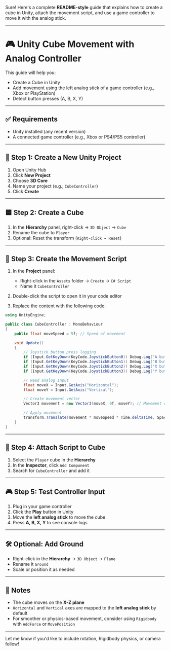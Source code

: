 Sure! Here's a complete **README-style** guide that explains how to create a cube in Unity, attach the movement script, and use a game controller to move it with the analog stick.

---

# 🎮 Unity Cube Movement with Analog Controller

This guide will help you:

* Create a Cube in Unity
* Add movement using the left analog stick of a game controller (e.g., Xbox or PlayStation)
* Detect button presses (A, B, X, Y)

---

## ✅ Requirements

* Unity installed (any recent version)
* A connected game controller (e.g., Xbox or PS4/PS5 controller)

---

## 🧱 Step 1: Create a New Unity Project

1. Open Unity Hub
2. Click **New Project**
3. Choose **3D Core**
4. Name your project (e.g., `CubeController`)
5. Click **Create**

---

## 🟦 Step 2: Create a Cube

1. In the **Hierarchy** panel, right-click → `3D Object` → `Cube`
2. Rename the cube to `Player`
3. Optional: Reset the transform (`Right-click → Reset`)

---

## 🧾 Step 3: Create the Movement Script

1. In the **Project** panel:

   * Right-click in the `Assets` folder → `Create` → `C# Script`
   * Name it `CubeController`

2. Double-click the script to open it in your code editor

3. Replace the content with the following code:

```csharp
using UnityEngine;

public class CubeController : MonoBehaviour
{
    public float moveSpeed = 5f; // Speed of movement

    void Update()
    {
        // Joystick button press logging
        if (Input.GetKeyDown(KeyCode.JoystickButton0)) Debug.Log("A button pressed");
        if (Input.GetKeyDown(KeyCode.JoystickButton1)) Debug.Log("B button pressed");
        if (Input.GetKeyDown(KeyCode.JoystickButton2)) Debug.Log("X button pressed");
        if (Input.GetKeyDown(KeyCode.JoystickButton3)) Debug.Log("Y button pressed");

        // Read analog input
        float moveX = Input.GetAxis("Horizontal");
        float moveY = Input.GetAxis("Vertical");

        // Create movement vector
        Vector3 movement = new Vector3(moveX, 0f, moveY); // Movement on XZ plane

        // Apply movement
        transform.Translate(movement * moveSpeed * Time.deltaTime, Space.World);
    }
}
```

---

## 🧩 Step 4: Attach Script to Cube

1. Select the `Player` cube in the **Hierarchy**
2. In the **Inspector**, click `Add Component`
3. Search for `CubeController` and add it

---

## 🎮 Step 5: Test Controller Input

1. Plug in your game controller
2. Click the **Play** button in Unity
3. Move the **left analog stick** to move the cube
4. Press **A, B, X, Y** to see console logs

---

## 🛠️ Optional: Add Ground

* Right-click in the **Hierarchy** → `3D Object` → `Plane`
* Rename it `Ground`
* Scale or position it as needed

---

## 📌 Notes

* The cube moves on the **X-Z plane**
* `Horizontal` and `Vertical` axes are mapped to the **left analog stick** by default
* For smoother or physics-based movement, consider using `Rigidbody` with `AddForce` or `MovePosition`

---

Let me know if you'd like to include rotation, Rigidbody physics, or camera follow!
